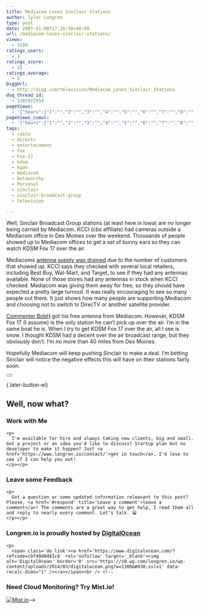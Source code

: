 ```yaml
---
title: Mediacom Loses Sinclair Stations
author: Tyler Longren
type: post
date: 2007-01-08T17:20:50+00:00
url: /mediacom-loses-sinclair-stations/
views:
  - 3198
ratings_users:
  - 3
ratings_score:
  - 15
ratings_average:
  - 5
DiggUrl:
  - http://digg.com/television/Mediacom_Loses_Sinclair_Stations
dsq_thread_id:
  - 1385922954
pageViews:
  - '{"hours":{"1":"","2":"","3":"","4":"","5":"","6":"","7":"","8":"","9":"","10":"","11":"","12":"","13":"","14":"","15":"","16":"","17":"","18":"","19":"","20":"","21":"","22":"","23":"","24":"","25":"","26":"","27":"","28":"","29":"","30":"","31":"","32":"","33":"","34":"","35":"","36":"","37":"","38":"","39":"","40":"","41":"","42":"","43":"","44":"","45":"","46":"","47":""},"days":{"2":"","3":"","4":"","5":"","6":"","7":"","8":"","9":"","10":"","11":"","12":"","13":"","14":""},"weeks":{"3":"","4":"","5":"","6":"","7":"","8":"","9":"","10":"","11":"","12":""},"months":{"4":"","5":"","6":"","7":"","8":"","9":"","10":"","11":"","12":"","13":"","14":"","15":"","16":"","17":"","18":"","19":"","20":"","21":"","22":"","23":"","24":""}}'
pageViews_cumul:
  - '{"hours":{"1":"","2":"","3":"","4":"","5":"","6":"","7":"","8":"","9":"","10":"","11":"","12":"","13":"","14":"","15":"","16":"","17":"","18":"","19":"","20":"","21":"","22":"","23":"","24":"","25":"","26":"","27":"","28":"","29":"","30":"","31":"","32":"","33":"","34":"","35":"","36":"","37":"","38":"","39":"","40":"","41":"","42":"","43":"","44":"","45":"","46":"","47":""},"days":{"2":"","3":"","4":"","5":"","6":"","7":"","8":"","9":"","10":"","11":"","12":"","13":"","14":""},"weeks":{"3":"","4":"","5":"","6":"","7":"","8":"","9":"","10":"","11":"","12":""},"months":{"4":"","5":"","6":"","7":"","8":"","9":"","10":"","11":"","12":"","13":"","14":"","15":"","16":"","17":"","18":"","19":"","20":"","21":"","22":"","23":"","24":""}}'
tags:
  - cable
  - directv
  - entertainment
  - fox
  - Fox-17
  - kdsm
  - kgan
  - mediacom
  - Noteworthy
  - Personal
  - sinclair
  - sinclair-broadcast-group
  - television

---
```

Well, Sinclair Broadcast Group stations (at least here in Iowa) are no longer being carried by Mediacom. KCCI (cbs affiliate) had cameras outside a Mediacom office in Des Moines over the weekend. Thousands of people showed up to Mediacom offices to get a set of bunny ears so they can watch KDSM Fox 17 over the air.  
<!--adsense-->

  
Mediacoms [antenna supply was drained][1] due to the number of customers that showed up. KCCI says they checked with several local retailers, including Best Buy, Wal-Mart, and Target, to see if they had any antennas available. None of those stores had any antennas in stock when KCCI checked. Mediacom was giving them away for free, so they should have expected a pretty large turnout. It was really encouraging to see so many people out there. It just shows how many people are supporting Mediacom and choosing not to switch to DirecTV or another satellite provider.

[Commenter BobH][2] got his free antenna from Mediacom. However, KDSM Fox 17 (I assume) is the only station he can&#8217;t pick up over the air. I&#8217;m in the same boat he is. When I try to get KDSM Fox 17 over the air, all I see is snow. I thought KDSM had a decent over the air broadcast range, but they obviously don&#8217;t. I&#8217;m no more than 40 miles from Des Moines.

Hopefully Mediacom will keep pushing Sinclair to make a deal. I&#8217;m betting Sinclair will notice the negative effects this will have on their stations fairly soon. 

<div class="wpulike wpulike-default " >
  <div class="wp_ulike_general_class wp_ulike_is_not_liked">
    <button type="button"
					aria-label="Like Button"
					data-ulike-id="2294"
					data-ulike-nonce="a87ac6bc37"
					data-ulike-type="likeThis"
					data-ulike-template="wpulike-default"
					data-ulike-display-likers="0"
					data-ulike-disable-pophover="0"
					class="wp_ulike_btn wp_ulike_put_image wp_likethis_2294"></button><span class="count-box"></span>
  </div>
</div>

[][3]{.later-button-el}

<div class='what-next'>
  <h2>
    Well, now what?
  </h2>
  
  <div class='hire'>
    <h3>
      Work with Me
    </h3>
    
    <p>
      I'm available for hire and always taking new clients, big and small. Got a project or an idea you'd like to discuss? Startup plan but no developer to make it happen? Just <a href='https://www.longren.io/contact/'>get in touch</a>, I'd love to see if I can help you out!
    </p></p>
  </div>
  
  <div class='hire'>
    <h3>
      Leave some Feedback
    </h3>
    
    <p>
      Got a question or some updated information releavant to this post? Please, <a href='#respond' title='Leave a comment'>leave a comment</a>! The comments are a great way to get help, I read them all and reply to nearly every comment. Let's talk. 😀
    </p></p>
  </div>
  
  <div class='now-what-bottom-ad'>
    <h3>
      Longren.io is proudly hosted by <a href='https://www.digitalocean.com/?refcode=cbf49d0481c8'>DigitalOcean</a>
    </h3>
    
    <p>
      <span class='do_link'><a href='https://www.digitalocean.com/?refcode=cbf49d0481c8' rel='nofollow' target='_blank'><img alt='DigitalOcean' border='0' src='https://i0.wp.com/longren.io/wp-content/uploads/2014/03/digitalocean.png?w=1100&#038;ssl=1' data-recalc-dims="1" /></a></span><br /> <!--

<h3>Need Cloud Monitoring? Try Mist.io!</h3>

<span class='do_link'><a href='http://mist.io/?ref=tyler' rel='nofollow' target='_blank'><img alt='Mist.io' border='0' src='https://i0.wp.com/longren.io/wp-content/uploads/2014/04/mistio.jpg?w=1100&#038;ssl=1' data-recalc-dims="1"></a></span>--></div> </div>

 [1]: http://www.kcci.com/technology/10690791/detail.html
 [2]: http://longren.org/2006/10/26/attention-mediacom-leave-sinclair-alone/#comment-34930
 [3]: #